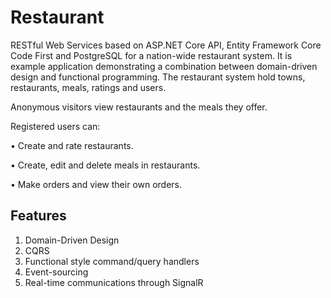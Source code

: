 # Restaurant
RESTful Web Services based on ASP.NET Core API, Entity Framework Core Code First and PostgreSQL for a nation-wide restaurant system. It is example application demonstrating a combination between domain-driven design and functional programming. The restaurant system hold towns, restaurants, meals, ratings and users. 

Anonymous visitors view restaurants and the meals they offer.

Registered users can:

•	Create and rate restaurants.

•	Create, edit and delete meals in restaurants.

•	Make orders and view their own orders.

## Features

1. Domain-Driven Design
2. CQRS
3. Functional style command/query handlers
4. Event-sourcing
5. Real-time communications through SignalR
